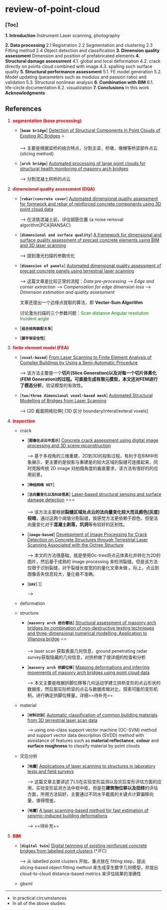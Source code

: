 # review-of-point-cloud
### [Toc]
**1. Introduction**
	Instrument
	Laser scanning, photography

**2. Data processing**
	2.1 Registration
	2.2 Segmentation and clustering
	2.3 Fitting method
	2.4 Object detection and classification
**3. Dimension quality assessment**
	Dimension and position of prefabricated elements
**4. Structural damage assessment**
	4.1. global and local deformation
	4.2. crack
		directly on points cloud
		combined with image
4.3. spalling
	such surface quality
**5. Structural performance assessment**
	5.1. FE model generation
	5.2. Model updating (parameters such as modulus and passion ratio) and validation
	5.3. Structural nonlinear analysis
**6. Combination with BIM**
	6.1. life-circle documentation
	6.2. visualization
**7. Conclusions**
	In this work
**Acknowledgments**

**References**
---
1. <span style="color:red;font-weight:bold">segmentation (base processing)</span>
   
    * [__`beam bridge`__] [Detection of Structural Components in Point Clouds of Existing RC Bridges](https://kdocs.cn/l/si4nXfaLdY47) :star:
    
      --> 主要是根据梁桥的结合特点，分割主梁，桥墩，墩帽等桥梁部件点云  {slicing method}
    
    * [__`arch bridge`__] [Automated processing of large point clouds for structural health monitoring of masonry arch bridges](https://kdocs.cn/l/sdMQMWY2tSdw)
      
      --> 分割混凝土拱桥的点云
    
2. <span style="color:red;font-weight:bold">dimensional quality assessment (DQA)</span>

    * [__`rebar|concrete cover`__] [Automated dimensional quality assessment for formwork and rebar of reinforced concrete components using 3D point cloud data](https://kdocs.cn/l/sfr2Gi37urGF)

      --> 在浇筑混凝土前，评估钢筋位置 {a noise removal algorithm|PCA|RANSAC}

    * [__`dimensional and surface quality`__] [A framework for dimensional and surface quality assessment of precast concrete elements using BIM and 3D laser scanning](https://kdocs.cn/l/strjem8y7vN3)

      --> 提到激光扫描的参数优化
      
    * [__`dimension of panels`__] [Automated dimensional quality assessment of precast concrete panels using terrestrial laser scanning](https://kdocs.cn/l/ssGVs4Sw0Xns)

      --> 这篇文章是比较正常的流程：_Data pre-processing_ --> _Edge and corner extraction_ -->  _Compensation for edge dimension loss_ --> _Dimension estimation and quality assessment_

      文章还提出一个边缘点提取的算法，即 **Vector-Sum Algorithm**

      讨论激光扫描的三个参数问题：<span style="color:green;">Scan distance  Angular resolution Incident angle</span>

    * [__`组合结构装配关系`__]

    * [__`脚手架安全性`__]

3. <span style="color:red;font-weight:bold">finite element model (FEA)</span>

    * [__`voxel-based`__] [From Laser Scanning to Finite Element Analysis of Complex Buildings by Using a Semi-Automatic Procedure](https://kdocs.cn/l/samrAcuI4TZk)

      --> 该方法主要是一个**切片(Slice Generation)以及对每一个切片体素化(FEM Generation)**的过程。可直接生成有限元模型，本文还对FEM进行了**模态分析**，验证模型的有效性。

    * [__`two/three dimensional voxel-based mesh`__] [Automated Structural Modelling of Bridges from Laser Scanning](https://kdocs.cn/l/stwxqkotQchm)

      --> [2D 截面网格拉伸] [3D 区分 boundary/interal/exteral voxels]

4. <span style="color:red;font-weight:bold">inspection</span>

    * crack

      * [__`图像在点云中显示`__] [Concrete crack assessment using digital image processing and 3D scene reconstruction](https://kdocs.cn/l/sm1RhNMyNpso)

        --> 基于多视角的三维重建，2D到3D的投影过程，有利于在BIM中形象展示，更主要的是投影与重建是的较大区域的裂缝可连接起来，同时克服传统 2D image 对拍摄角度的垂直要求，该方法有很好的的应用前景。

      * [__`神经网络 NET`__]

      * [__`法向量变化以及RGB信息`__] [Laser-based structural sensing and surface damage detection](https://kdocs.cn/l/srbBv5jSkRbP)  :star::star::star:

        --> 该方法主要根据**裂缝区域处点云的法向量变化较大而且颜色[灰度]较暗**，通过这两个阈值分割裂缝，我感觉方法更依赖于颜色，但是法向量变化对于**混凝土剥落，坑洞**等有较好的区别性。
        
      * [__`image-based`__] [Development of Image Processing for Crack Detection on Concrete Structures through Terrestrial Laser Scanning Associated with the Octree Structure](https://kdocs.cn/l/seXtLmlA5sSW)

        --> 本文的方法很基础，就是使用Oc-tree将点云体素化并转化为2D的图片，然后基于成熟的 image processing 来检测裂缝。但是该方法仅限于识别裂缝，对于裂缝长度宽的的量化文章未做.。际上，点云到图像丢失信息较大，量化极不准确。
        
      * [__`UAV`__] []

        --> 

    * deformation

    * structure

      * [__`masonry arch 结合雷达`__] [Structural assessment of masonry arch bridges by combination of non-destructive testing techniques and three-dimensional numerical modelling: Application to Vilanova bridge](https://kdocs.cn/l/spLH6WURi0kL)  :star::star:

        --> laser scan 获取表面几何信息，ground penetrating radar survey获取隐藏的几何信息，对拱桥做了很详细的检查和分析
        
      * [__`masonry arch 拱脚位移`__] [Mapping deformations and inferring movements of masonry arch bridges using point cloud data](https://kdocs.cn/l/som0epENnA4d)

        --> 本文主要是根据拱脚位移等几何运动学建立拱桥变形的点云形状的数据库，然后那实际桥梁的点云与数据库做对比，探索可能的变形机制，进行确定拱脚位移量。详细==待补充==

    * material

      * [__`材料识别`__] [Automatic classification of common building materials from 3D terrestrial laser scan data]()

        --> using one-class support vector machine (OC-SVM) method and support vector data description (SVDD) method with assistance of features such as **material reflectance**, **colour** and **surface roughness** to classify material by point clouds

    * 灾后分析

      * [__`地震`__] [Applications of laser scanning to structures in laboratory tests and field surveys](https://kdocs.cn/l/saI80eKIWDtx)

        --> 这篇文章主要讲述了LS在实验变形监测以及灾后变形评估方面的应用，实验变形监测方法中规中矩，但是在**建筑物位移以及扭转**的评估方面，所用方法较好，主要通过不同水平截面的关键点计算偏移向量，值得借鉴。

      * [__`地震`__] [A laser scanning-based method for fast estimation of seismic-induced building deformations]()

        --> ==待补充==

      

5. <span style="color:red;font-weight:bold">BIM</span>

    * [__`digital twin`__] [Digital twinning of existing reinforced concrete bridges from labelled point clusters](https://kdocs.cn/l/srTYdTxHwknD) (*.IFC)

      --> 从 labelled point clusters 开始，重点放在 fitting step，提出 slicing-based object fitting method 来生成孪生数字几何模型，并提出 cloud-to-cloud distance-based metrics 来评估结果的准确性

    * gbxml

---

* In practical circumstances
* In all of the above studies


